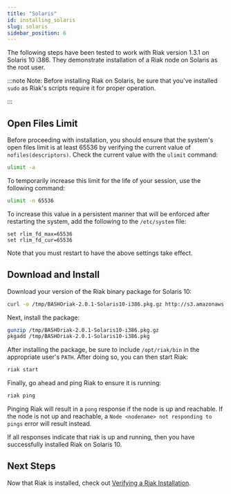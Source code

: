```yaml
---
title: "Solaris"
id: installing_solaris
slug: solaris
sidebar_position: 6
---
```


[install verify]: ../../setup/installing/verify.md

The following steps have been tested to work with Riak version 1.3.1 on Solaris 10 i386. They demonstrate installation of a Riak node on Solaris as the root user.

:::note Note: Before installing Riak on Solaris, be sure that you've installed `sudo` as Riak's scripts require it for proper operation.

:::

## Open Files Limit

Before proceeding with installation, you should ensure that the system's open files limit is at least 65536 by verifying the current value of `nofiles(descriptors)`. Check the current value with the `ulimit` command:

```bash
ulimit -a
```

To temporarily increase this limit for the life of your session, use the following command:

```bash
ulimit -n 65536
```

To increase this value in a persistent manner that will be enforced after restarting the system, add the following to the `/etc/system` file:

    set rlim_fd_max=65536
    set rlim_fd_cur=65536

Note that you must restart to have the above settings take effect.

## Download and Install

Download your version of the Riak binary package for Solaris 10:

```bash
curl -o /tmp/BASHOriak-2.0.1-Solaris10-i386.pkg.gz http://s3.amazonaws.com/downloads.basho.com/riak/2.2/2.0.1/solaris/10/BASHOriak-2.0.1-Solaris10-x86_64.pkg.gz
```

Next, install the package:

```bash
gunzip /tmp/BASHOriak-2.0.1-Solaris10-i386.pkg.gz
pkgadd /tmp/BASHOriak-2.0.1-Solaris10-i386.pkg
```

After installing the package, be sure to include `/opt/riak/bin` in the
appropriate user's `PATH`. After doing so, you can then start Riak:

```bash
riak start
```

Finally, go ahead and ping Riak to ensure it is running:

```bash
riak ping
```

Pinging Riak will result in a `pong` response if the node is up and reachable. If the node is not up and reachable, a `Node <nodename> not responding to pings` error will result instead.

If all responses indicate that riak is up and running, then you have successfully installed Riak on Solaris 10.

## Next Steps

Now that Riak is installed, check out [Verifying a Riak Installation][install verify].
